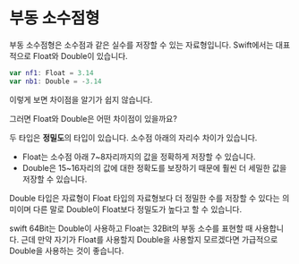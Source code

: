 # 부동 소수점형

부동 소수점형은 소수점과 같은 실수를 저장할 수 있는 자료형입니다.
Swift에서는 대표적으로 Float와 Double이 있습니다.

```swift
var nf1: Float = 3.14
var nb1: Double = -3.14
```

이렇게 보면 차이점을 알기가 쉽지 않습니다.

그러면 Float와 Double은 어떤 차이점이 있을까요?

두 타입은 **정밀도**의 타입이 있습니다. 소수점 아래의 자리수 차이가 있습니다.

- Float는 소수점 아래 7~8자리까지의 값을 정확하게 저장할 수 있습니다.
- Double은 15~16자리의 값에 대한 정확도를 보장하기 때문에 훨씬 더 세밀한 값을 저장할 수 있습니다.

Double 타입은 자료형이 Float 타입의 자료형보다 더 정밀한 수를 저장할 수 있다는 의미이며 다른 말로 Double이 Float보다 정밀도가 높다고 할 수 있습니다.

swift 64Bit는 Double이 사용하고 Float는 32Bit의 부동 소수를 표현할 때 사용합니다.
근데 만약 자기가 Float를 사용할지 Double을 사용할지 모르겠다면 가급적으로 Double을 사용하는 것이 좋습니다.
